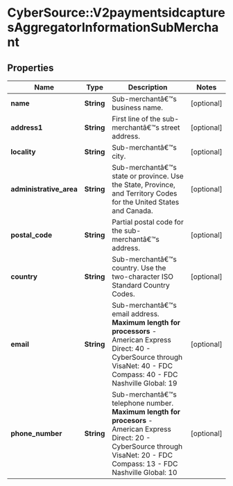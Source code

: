 # CyberSource::V2paymentsidcapturesAggregatorInformationSubMerchant

## Properties
Name | Type | Description | Notes
------------ | ------------- | ------------- | -------------
**name** | **String** | Sub-merchantâ€™s business name. | [optional] 
**address1** | **String** | First line of the sub-merchantâ€™s street address. | [optional] 
**locality** | **String** | Sub-merchantâ€™s city. | [optional] 
**administrative_area** | **String** | Sub-merchantâ€™s state or province. Use the State, Province, and Territory Codes for the United States and Canada.  | [optional] 
**postal_code** | **String** | Partial postal code for the sub-merchantâ€™s address. | [optional] 
**country** | **String** | Sub-merchantâ€™s country. Use the two-character ISO Standard Country Codes. | [optional] 
**email** | **String** | Sub-merchantâ€™s email address.  **Maximum length for processors**   - American Express Direct: 40  - CyberSource through VisaNet: 40  - FDC Compass: 40  - FDC Nashville Global: 19  | [optional] 
**phone_number** | **String** | Sub-merchantâ€™s telephone number.  **Maximum length for procesors**   - American Express Direct: 20  - CyberSource through VisaNet: 20  - FDC Compass: 13  - FDC Nashville Global: 10  | [optional] 


